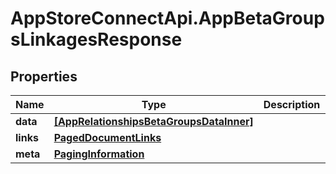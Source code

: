 # AppStoreConnectApi.AppBetaGroupsLinkagesResponse

## Properties

Name | Type | Description | Notes
------------ | ------------- | ------------- | -------------
**data** | [**[AppRelationshipsBetaGroupsDataInner]**](AppRelationshipsBetaGroupsDataInner.md) |  | 
**links** | [**PagedDocumentLinks**](PagedDocumentLinks.md) |  | 
**meta** | [**PagingInformation**](PagingInformation.md) |  | [optional] 


